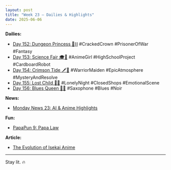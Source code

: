 ```yaml
---
layout: post
title: "Week 23 – Dailies & Highlights"
date: 2025-06-06
---
```


**Dailies:**  
- [Day 152: Dungeon Princess 👑⛓️](https://x.com/Trevorion/status/1929081485744566751) #CrackedCrown #PrisonerOfWar #Fantasy  
- [Day 153: Science Fair 🎓🤖](https://x.com/Trevorion/status/1929583025253146752) #AnimeGirl #HighSchoolProject #CardboardRobot  
- [Day 154: Crimson Tide 🗡️🌅](https://x.com/Trevorion/status/1929904572597735643) #WarriorMaiden #EpicAtmosphere #MysteryAndResolve  
- [Day 155: Lost Child 🌃🧸](https://x.com/Trevorion/status/1930174817245724845) #LonelyNight #ClosedShops #EmotionalScene  
- [Day 156: Blues Queen 🎷💙](https://x.com/Trevorion/status/1930709267126124773) #Saxophone #Blues #Noir

**News:**  
- [Monday News 23: AI & Anime Highlights](https://x.com/Trevorion/status/1929501861914050581)

**Fun:**  
- [PapaPun 9: Papa Law](https://x.com/Trevorion/status/1929987229151310273)

**Article:**  
- [The Evolution of Isekai Anime](https://x.com/Trevorion/status/1930876163871723941)

---

Stay lit. 🔥
